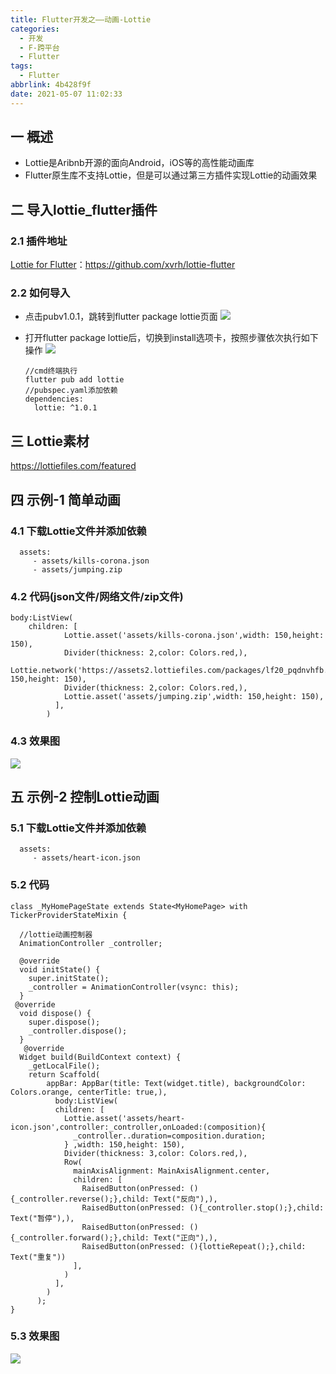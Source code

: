 ```yaml
---
title: Flutter开发之——动画-Lottie
categories:
  - 开发
  - F-跨平台
  - Flutter
tags:
  - Flutter
abbrlink: 4b428f9f
date: 2021-05-07 11:02:33
---
```

## 一 概述

* Lottie是Aribnb开源的面向Android，iOS等的高性能动画库
* Flutter原生库不支持Lottie，但是可以通过第三方插件实现Lottie的动画效果

<!--more-->

## 二 导入lottie_flutter插件

### 2.1 插件地址

[Lottie for Flutter](https://github.com/xvrh/lottie-flutter)：https://github.com/xvrh/lottie-flutter

### 2.2 如何导入

* 点击pubv1.0.1，跳转到flutter package lottie页面
![][1]

* 打开flutter package lottie后，切换到install选项卡，按照步骤依次执行如下操作
  ![][2]
  
  ```
  //cmd终端执行
  flutter pub add lottie
  //pubspec.yaml添加依赖
  dependencies:
    lottie: ^1.0.1
  ```

## 三 Lottie素材

https://lottiefiles.com/featured

## 四 示例-1 简单动画

### 4.1  下载Lottie文件并添加依赖

```
  assets:
     - assets/kills-corona.json
     - assets/jumping.zip
```

### 4.2 代码(json文件/网络文件/zip文件)

```
body:ListView(
    children: [
            Lottie.asset('assets/kills-corona.json',width: 150,height: 150),
            Divider(thickness: 2,color: Colors.red,),
            Lottie.network('https://assets2.lottiefiles.com/packages/lf20_pqdnvhfb.json',width: 150,height: 150),
            Divider(thickness: 2,color: Colors.red,),
            Lottie.asset('assets/jumping.zip',width: 150,height: 150),
          ],
        )
```

### 4.3 效果图
![][3]

## 五 示例-2 控制Lottie动画

### 5.1  下载Lottie文件并添加依赖

```
  assets:
     - assets/heart-icon.json
```

### 5.2 代码

```
class _MyHomePageState extends State<MyHomePage> with TickerProviderStateMixin {

  //lottie动画控制器
  AnimationController _controller;
  
  @override
  void initState() {
    super.initState();
    _controller = AnimationController(vsync: this);
  }
 @override
  void dispose() {
    super.dispose();
    _controller.dispose();
  }
   @override
  Widget build(BuildContext context) {
    _getLocalFile();
    return Scaffold(
        appBar: AppBar(title: Text(widget.title), backgroundColor: Colors.orange, centerTitle: true,),
          body:ListView(
          children: [
            Lottie.asset('assets/heart-icon.json',controller:_controller,onLoaded:(composition){
              _controller..duration=composition.duration;
            } ,width: 150,height: 150),
            Divider(thickness: 3,color: Colors.red,),
            Row(
              mainAxisAlignment: MainAxisAlignment.center,
              children: [
                RaisedButton(onPressed: (){_controller.reverse();},child: Text("反向"),),
                RaisedButton(onPressed: (){_controller.stop();},child: Text("暂停"),),
                RaisedButton(onPressed: (){_controller.forward();},child: Text("正向"),),
                RaisedButton(onPressed: (){lottieRepeat();},child: Text("重复"))
              ],
            )
          ],
        )
      );
}
```

### 5.3 效果图
![][4]



[1]:https://cdn.jsdelivr.net/gh/PGzxc/CDN@master/blog-flutter/flutter-lottie-pub-click.png
[2]:https://cdn.jsdelivr.net/gh/PGzxc/CDN@master/blog-flutter/flutter-lottie-install.png
[3]:https://cdn.jsdelivr.net/gh/PGzxc/CDN@master/blog-flutter/flutter-lottie-simple.gif
[4]:https://cdn.jsdelivr.net/gh/PGzxc/CDN@master/blog-flutter/flutter-lottie-controller.gif